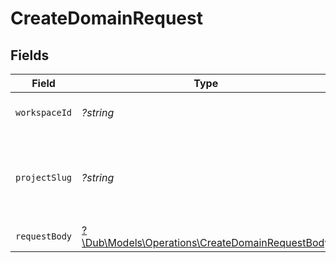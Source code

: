 # CreateDomainRequest


## Fields

| Field                                                                                                 | Type                                                                                                  | Required                                                                                              | Description                                                                                           |
| ----------------------------------------------------------------------------------------------------- | ----------------------------------------------------------------------------------------------------- | ----------------------------------------------------------------------------------------------------- | ----------------------------------------------------------------------------------------------------- |
| `workspaceId`                                                                                         | *?string*                                                                                             | :heavy_minus_sign:                                                                                    | The ID of the workspace.                                                                              |
| `projectSlug`                                                                                         | *?string*                                                                                             | :heavy_minus_sign:                                                                                    | The slug of the project. This field is deprecated – use `workspaceId` instead.                        |
| `requestBody`                                                                                         | [?\Dub\Models\Operations\CreateDomainRequestBody](../../Models/Operations/CreateDomainRequestBody.md) | :heavy_minus_sign:                                                                                    | N/A                                                                                                   |
